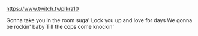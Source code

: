 https://www.twitch.tv/pikra10

Gonna take you in the room suga'
Lock you up and love for days
We gonna be rockin' baby
Till the cops come knockin'

